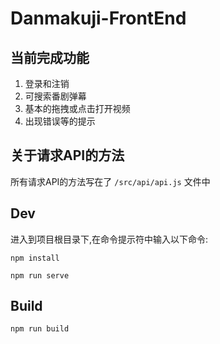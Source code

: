 # Danmakuji-FrontEnd

## 当前完成功能

1. 登录和注销
2. 可搜索番剧弹幕
3. 基本的拖拽或点击打开视频
4. 出现错误等的提示


## 关于请求API的方法

所有请求API的方法写在了 `/src/api/api.js` 文件中

## Dev 
进入到项目根目录下,在命令提示符中输入以下命令:

`npm install `

`npm run serve`

## Build

`npm run build`

